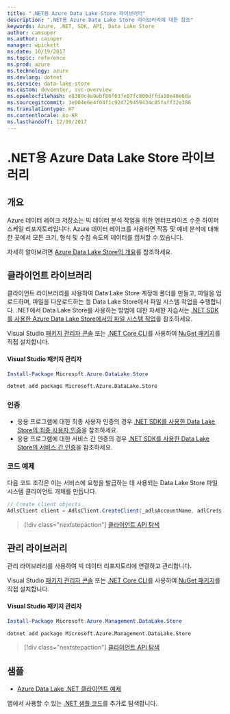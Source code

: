 ```yaml
---
title: ".NET용 Azure Data Lake Store 라이브러리"
description: ".NET용 Azure Data Lake Store 라이브러리에 대한 참조"
keywords: Azure, .NET, SDK, API, Data Lake Store
author: camsoper
ms.author: casoper
manager: wpickett
ms.date: 10/19/2017
ms.topic: reference
ms.prod: azure
ms.technology: azure
ms.devlang: dotnet
ms.service: data-lake-store
ms.custom: devcenter, svc-overview
ms.openlocfilehash: e8380c4a9ebf86f03fe87fc800dffda10e48e60a
ms.sourcegitcommit: 3e904e6e4f04f1c92d729459434c85faff32e386
ms.translationtype: HT
ms.contentlocale: ko-KR
ms.lasthandoff: 12/09/2017
---
```

# <a name="azure-data-lake-store-libraries-for-net"></a>.NET용 Azure Data Lake Store 라이브러리

## <a name="overview"></a>개요

Azure 데이터 레이크 저장소는 빅 데이터 분석 작업을 위한 엔터프라이즈 수준 하이퍼 스케일 리포지토리입니다. Azure 데이터 레이크를 사용하면 작동 및 예비 분석에 대해 한 곳에서 모든 크기, 형식 및 수집 속도의 데이터를 캡처할 수 있습니다.

자세히 알아보려면 [Azure Data Lake Store의 개요](/azure/data-lake-store/data-lake-store-overview)를 참조하세요.

## <a name="client-library"></a>클라이언트 라이브러리

클라이언트 라이브러리를 사용하여 Data Lake Store 계정에 폴더를 만들고, 파일을 업로드하며, 파일을 다운로드하는 등 Data Lake Store에서 파일 시스템 작업을 수행합니다.  .NET에서 Data Lake Store를 사용하는 방법에 대한 자세한 자습서는 [.NET SDK를 사용한 Azure Data Lake Store에서의 파일 시스템 작업](/azure/data-lake-store/data-lake-store-data-operations-net-sdk)을 참조하세요.

Visual Studio [패키지 관리자 콘솔][PackageManager] 또는 [.NET Core CLI][DotNetCLI]를 사용하여 [NuGet 패키지](https://www.nuget.org/packages/Microsoft.Azure.Management.DataLake.Store)를 직접 설치합니다.

#### <a name="visual-studio-package-manager"></a>Visual Studio 패키지 관리자

```powershell
Install-Package Microsoft.Azure.DataLake.Store
```

```bash
dotnet add package Microsoft.Azure.DataLake.Store
```
### <a name="authentication"></a>인증

* 응용 프로그램에 대한 최종 사용자 인증의 경우 [.NET SDK를 사용한 Data Lake Store의 최종 사용자 인증](/azure/data-lake-store/data-lake-store-end-user-authenticate-net-sdk)을 참조하세요.
* 응용 프로그램에 대한 서비스 간 인증의 경우 [.NET SDK를 사용한 Data Lake Store의 서비스 간 인증](/azure/data-lake-store/data-lake-store-service-to-service-authenticate-net-sdk)을 참조하세요.

### <a name="code-example"></a>코드 예제

다음 코드 조각은 이는 서비스에 요청을 발급하는 데 사용되는 Data Lake Store 파일 시스템 클라이언트 개체를 만듭니다.

```csharp
// Create client objects
AdlsClient client = AdlsClient.CreateClient(_adlsAccountName, adlCreds);
```

> [!div class="nextstepaction"]
> [클라이언트 API 탐색](/dotnet/api/overview/azure/datalakestore/client)


## <a name="management-library"></a>관리 라이브러리

관리 라이브러리를 사용하여 빅 데이터 리포지토리에 연결하고 관리합니다.

Visual Studio [패키지 관리자 콘솔][PackageManager] 또는 [.NET Core CLI][DotNetCLI]를 사용하여 [NuGet 패키지](https://www.nuget.org/packages/Microsoft.Azure.Management.DataLake.Store)를 직접 설치합니다.

#### <a name="visual-studio-package-manager"></a>Visual Studio 패키지 관리자

```powershell
Install-Package Microsoft.Azure.Management.DataLake.Store
```

```bash
dotnet add package Microsoft.Azure.Management.DataLake.Store
```

> [!div class="nextstepaction"]
> [클라이언트 API 탐색](/dotnet/api/overview/azure/datalakestore/management)


## <a name="samples"></a>샘플

* [Azure Data Lake .NET 클라이언트 예제](https://azure.microsoft.com/en-us/resources/samples/data-lake-dotnet-client/)

앱에서 사용할 수 있는 [.NET 샘플 코드](https://azure.microsoft.com/resources/samples/?platform=dotnet)를 추가로 탐색합니다.

[PackageManager]: https://docs.microsoft.com/nuget/tools/package-manager-console
[DotNetCLI]: https://docs.microsoft.com/dotnet/core/tools/dotnet-add-package
